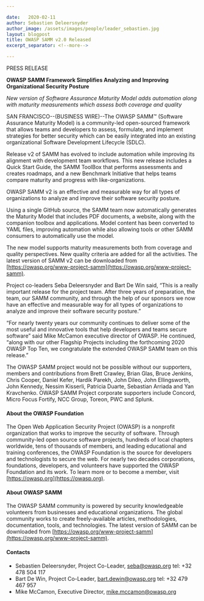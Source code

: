 ```yaml
---

date:   2020-02-11
author: Sebastien Deleersnyder
author_image: /assets/images/people/leader_sebastien.jpg
layout: blogpost
title: OWASP SAMM v2.0 Released
excerpt_separator: <!--more-->

---
```


PRESS RELEASE

**OWASP SAMM Framework Simplifies Analyzing and Improving Organizational Security Posture**

_New version of Software Assurance Maturity Model adds automation along with maturity measurements which assess both coverage and quality_

SAN FRANCISCO--(BUSINESS WIRE)--The OWASP SAMM™ (Software Assurance Maturity Model) is a community-led open-sourced framework that allows teams and developers to assess, formulate, and implement strategies for better security which can be easily integrated into an existing organizational Software Development Lifecycle (SDLC).<!--more-->

Release v2 of SAMM has evolved to include automation while improving its alignment with development team workflows. This new release includes a Quick Start Guide, the SAMM ToolBox that performs assessments and creates roadmaps, and a new Benchmark Initiative that helps teams compare maturity and progress with like-organizations.

<p class="callout-mono left">OWASP SAMM v2 is an effective and measurable way for all types of organizations to analyze and improve their software security posture.</p>

Using a single GitHub source, the SAMM team now automatically generates the Maturity Model that includes PDF documents, a website, along with the companion toolbox and applications. Model content has been converted to YAML files, improving automation while also allowing tools or other SAMM consumers to automatically use the model. 

The new model supports maturity measurements both from coverage and quality perspectives. New quality criteria are added for all the activities. The latest version of SAMM v2 can be downloaded from [https://owasp.org/www-project-samm](https://owasp.org/www-project-samm).

Project co-leaders Seba Deleersnyder and Bart De Win said, “This is a really important release for the project team. After three years of preparation, the team, our SAMM community, and through the help of our sponsors we now have an effective and measurable way for all types of organizations to analyze and improve their software security posture.”

“For nearly twenty years our community continues to deliver some of the most useful and innovative tools that help developers and teams secure software” said Mike McCamon executive director of OWASP. He continued, “along with our other Flagship Projects including the forthcoming 2020 OWASP Top Ten, we congratulate the extended OWASP SAMM team on this release.”

The OWASP SAMM project would not be possible without our supporters, members and contributions from Brett Crawley, Brian Glas, Bruce Jenkins, Chris Cooper, Daniel Kefer, Hardik Parekh, John Dileo, John Ellingsworth, John Kennedy, Nessim Kisserli, Patricia Duarte, Sebastian Arriada and Yan Kravchenko. OWASP SAMM Project corporate supporters include Concord, Micro Focus Fortify, NCC Group, Toreon, PWC and Splunk.

#### About the OWASP Foundation

The Open Web Application Security Project (OWASP) is a nonprofit organization that works to improve the security of software. Through community-led open source software projects, hundreds of local chapters worldwide, tens of thousands of members, and leading educational and training conferences, the OWASP Foundation is the source for developers and technologists to secure the web. For nearly two decades corporations, foundations, developers, and volunteers have supported the OWASP Foundation and its work. To learn more or to become a member, visit [https://owasp.org](https://owasp.org). 

#### About OWASP SAMM

The OWASP SAMM community is powered by security knowledgeable volunteers from businesses and educational organizations. The global community works to create freely-available articles, methodologies, documentation, tools, and technologies. The latest version of SAMM can be downloaded from [https://owasp.org/www-project-samm](https://owasp.org/www-project-samm).

#### Contacts

* Sebastien Deleersnyder, Project Co-Leader, seba@owasp.org tel: +32 478 504 117 
* Bart De Win, Project Co-Leader, bart.dewin@owasp.org tel: +32 479 467 957
* Mike McCamon, Executive Director, mike.mccamon@owasp.org

